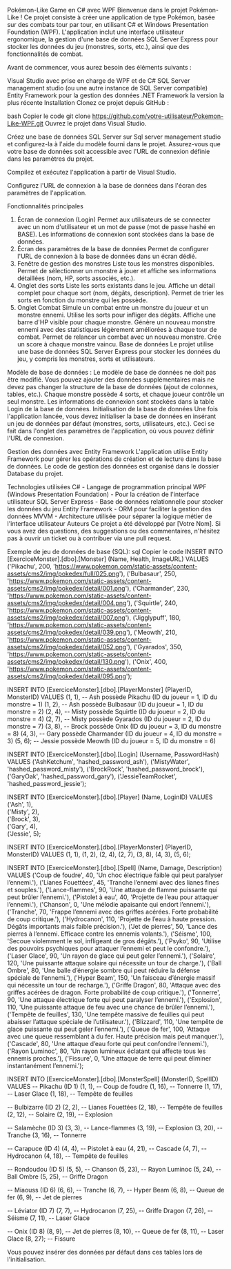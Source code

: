 Pokémon-Like Game en C# avec WPF
Bienvenue dans le projet Pokémon-Like ! Ce projet consiste à créer une application de type Pokémon, basée sur des combats tour par tour, en utilisant C# et Windows Presentation Foundation (WPF). L'application inclut une interface utilisateur ergonomique, la gestion d'une base de données SQL Server Express pour stocker les données du jeu (monstres, sorts, etc.), ainsi que des fonctionnalités de combat.

Avant de commencer, vous aurez besoin des éléments suivants :

Visual Studio avec prise en charge de WPF et de C#
SQL Server management studio (ou une autre instance de SQL Server compatible)
Entity Framework pour la gestion des données
.NET Framework la version la plus récente
Installation
Clonez ce projet depuis GitHub :

bash
Copier le code
git clone https://github.com/votre-utilisateur/Pokemon-Like-WPF.git
Ouvrez le projet dans Visual Studio.

Créez une base de données SQL Server sur Sql server management studio et configurez-la à l'aide du modèle fourni dans le projet. Assurez-vous que votre base de données soit accessible avec l'URL de connexion définie dans les paramètres du projet.

Compilez et exécutez l'application à partir de Visual Studio.

Configurez l'URL de connexion à la base de données dans l'écran des paramètres de l'application.

Fonctionnalités principales
1. Écran de connexion (Login) 
Permet aux utilisateurs de se connecter avec un nom d'utilisateur et un mot de passe (mot de passe hashé en BASE).
Les informations de connexion sont stockées dans la base de données.
2. Écran des paramètres de la base de données 
Permet de configurer l'URL de connexion à la base de données dans un écran dédié.
3. Fenêtre de gestion des monstres 
Liste tous les monstres disponibles.
Permet de sélectionner un monstre à jouer et affiche ses informations détaillées (nom, HP, sorts associés, etc.).
4. Onglet des sorts 
Liste les sorts existants dans le jeu.
Affiche un détail complet pour chaque sort (nom, dégâts, description).
Permet de trier les sorts en fonction du monstre qui les possède.
5. Onglet Combat 
Simule un combat entre un monstre du joueur et un monstre ennemi.
Utilise les sorts pour infliger des dégâts.
Affiche une barre d'HP visible pour chaque monstre.
Génère un nouveau monstre ennemi avec des statistiques légèrement améliorées à chaque tour de combat.
Permet de relancer un combat avec un nouveau monstre.
Crée un score à chaque monstre vaincu.
Base de données
Le projet utilise une base de données SQL Server Express pour stocker les données du jeu, y compris les monstres, sorts et utilisateurs.

Modèle de base de données :
Le modèle de base de données ne doit pas être modifié. Vous pouvez ajouter des données supplémentaires mais ne devez pas changer la structure de la base de données (ajout de colonnes, tables, etc.).
Chaque monstre possède 4 sorts, et chaque joueur contrôle un seul monstre.
Les informations de connexion sont stockées dans la table Login de la base de données.
Initialisation de la base de données
Une fois l'application lancée, vous devez initialiser la base de données en insérant un jeu de données par défaut (monstres, sorts, utilisateurs, etc.). Ceci se fait dans l'onglet des paramètres de l'application, où vous pouvez définir l'URL de connexion.

Gestion des données avec Entity Framework
L'application utilise Entity Framework pour gérer les opérations de création et de lecture dans la base de données. Le code de gestion des données est organisé dans le dossier Database du projet.

Technologies utilisées
C# - Langage de programmation principal
WPF (Windows Presentation Foundation) - Pour la création de l'interface utilisateur
SQL Server Express - Base de données relationnelle pour stocker les données du jeu
Entity Framework - ORM pour faciliter la gestion des données
MVVM - Architecture utilisée pour séparer la logique métier de l'interface utilisateur
Auteurs
Ce projet a été développé par [Votre Nom]. Si vous avez des questions, des suggestions ou des commentaires, n'hésitez pas à ouvrir un ticket ou à contribuer via une pull request.

Exemple de jeu de données de base (SQL):
sql
Copier le code
INSERT INTO [ExerciceMonster].[dbo].[Monster] (Name, Health, ImageURL)
VALUES 
('Pikachu', 200, 'https://www.pokemon.com/static-assets/content-assets/cms2/img/pokedex/full/025.png'),
('Bulbasaur', 250, 'https://www.pokemon.com/static-assets/content-assets/cms2/img/pokedex/detail/001.png'),
('Charmander', 230, 'https://www.pokemon.com/static-assets/content-assets/cms2/img/pokedex/detail/004.png'),
('Squirtle', 240, 'https://www.pokemon.com/static-assets/content-assets/cms2/img/pokedex/detail/007.png'),
('Jigglypuff', 180, 'https://www.pokemon.com/static-assets/content-assets/cms2/img/pokedex/detail/039.png'),
('Meowth', 210, 'https://www.pokemon.com/static-assets/content-assets/cms2/img/pokedex/detail/052.png'),
('Gyarados', 350, 'https://www.pokemon.com/static-assets/content-assets/cms2/img/pokedex/detail/130.png'),
('Onix', 400, 'https://www.pokemon.com/static-assets/content-assets/cms2/img/pokedex/detail/095.png');

INSERT INTO [ExerciceMonster].[dbo].[PlayerMonster] (PlayerID, MonsterID)
VALUES 
(1, 1), -- Ash possède Pikachu (ID du joueur = 1, ID du monstre = 1)
(1, 2), -- Ash possède Bulbasaur (ID du joueur = 1, ID du monstre = 2)
(2, 4), -- Misty possède Squirtle (ID du joueur = 2, ID du monstre = 4)
(2, 7), -- Misty possède Gyarados (ID du joueur = 2, ID du monstre = 7)
(3, 8), -- Brock possède Onix (ID du joueur = 3, ID du monstre = 8)
(4, 3), -- Gary possède Charmander (ID du joueur = 4, ID du monstre = 3)
(5, 6); -- Jessie possède Meowth (ID du joueur = 5, ID du monstre = 6)

INSERT INTO [ExerciceMonster].[dbo].[Login] (Username, PasswordHash)
VALUES 
('AshKetchum', 'hashed_password_ash'),
('MistyWater', 'hashed_password_misty'),
('BrockRock', 'hashed_password_brock'),
('GaryOak', 'hashed_password_gary'),
('JessieTeamRocket', 'hashed_password_jessie');

INSERT INTO [ExerciceMonster].[dbo].[Player] (Name, LoginID)
VALUES 
('Ash', 1),    
('Misty', 2),  
('Brock', 3),  
('Gary', 4),   
('Jessie', 5); 

INSERT INTO [ExerciceMonster].[dbo].[PlayerMonster] (PlayerID, MonsterID)
VALUES 
(1, 1), 
(1, 2), 
(2, 4), 
(2, 7), 
(3, 8), 
(4, 3), 
(5, 6); 

INSERT INTO [ExerciceMonster].[dbo].[Spell] (Name, Damage, Description)
VALUES
('Coup de foudre', 40, 'Un choc électrique faible qui peut paralyser l’ennemi.'),
('Lianes Fouettées', 45, 'Tranche l’ennemi avec des lianes fines et souples.'),
('Lance-flammes', 90, 'Une attaque de flamme puissante qui peut brûler l’ennemi.'),
('Pistolet à eau', 40, 'Projette de l’eau pour attaquer l’ennemi.'),
('Chanson', 0, 'Une mélodie apaisante qui endort l’ennemi.'),
('Tranche', 70, 'Frappe l’ennemi avec des griffes acérées. Forte probabilité de coup critique.'),
('Hydrocanon', 110, 'Projette de l’eau à haute pression. Dégâts importants mais faible précision.'),
('Jet de pierres', 50, 'Lance des pierres à l’ennemi. Efficace contre les ennemis volants.'),
('Séisme', 100, 'Secoue violemment le sol, infligeant de gros dégâts.'),
('Psyko', 90, 'Utilise des pouvoirs psychiques pour attaquer l’ennemi et peut le confondre.'),
('Laser Glace', 90, 'Un rayon de glace qui peut geler l’ennemi.'),
('Solaire', 120, 'Une puissante attaque solaire qui nécessite un tour de charge.'),
('Ball Ombre', 80, 'Une balle d’énergie sombre qui peut réduire la défense spéciale de l’ennemi.'),
('Hyper Beam', 150, 'Un faisceau d’énergie massif qui nécessite un tour de recharge.'),
('Griffe Dragon', 80, 'Attaque avec des griffes acérées de dragon. Forte probabilité de coup critique.'),
('Tonnerre', 90, 'Une attaque électrique forte qui peut paralyser l’ennemi.'),
('Explosion', 110, 'Une puissante attaque de feu avec une chance de brûler l’ennemi.'),
('Tempête de feuilles', 130, 'Une tempête massive de feuilles qui peut abaisser l’attaque spéciale de l’utilisateur.'),
('Blizzard', 110, 'Une tempête de glace puissante qui peut geler l’ennemi.'),
('Queue de fer', 100, 'Attaque avec une queue ressemblant à du fer. Haute précision mais peut manquer.'),
('Cascade', 80, 'Une attaque d’eau forte qui peut confondre l’ennemi.'),
('Rayon Luminoc', 80, 'Un rayon lumineux éclatant qui affecte tous les ennemis proches.'),
('Fissure', 0, 'Une attaque de terre qui peut éliminer instantanément l’ennemi.');



INSERT INTO [ExerciceMonster].[dbo].[MonsterSpell] (MonsterID, SpellID)
VALUES 
-- Pikachu (ID 1)
(1, 1),  -- Coup de foudre
(1, 16), -- Tonnerre
(1, 17), -- Laser Glace
(1, 18), -- Tempête de feuilles

-- Bulbizarre (ID 2)
(2, 2),  -- Lianes Fouettées
(2, 18), -- Tempête de feuilles
(2, 12), -- Solaire
(2, 19), -- Explosion

-- Salamèche (ID 3)
(3, 3),  -- Lance-flammes
(3, 19), -- Explosion
(3, 20), -- Tranche
(3, 16), -- Tonnerre

-- Carapuce (ID 4)
(4, 4),  -- Pistolet à eau
(4, 21), -- Cascade
(4, 7),  -- Hydrocanon
(4, 18), -- Tempête de feuilles

-- Rondoudou (ID 5)
(5, 5),  -- Chanson
(5, 23), -- Rayon Luminoc
(5, 24), -- Ball Ombre
(5, 25), -- Griffe Dragon

-- Miaouss (ID 6)
(6, 6),  -- Tranche
(6, 7),  -- Hyper Beam
(6, 8),  -- Queue de fer
(6, 9),  -- Jet de pierres

-- Léviator (ID 7)
(7, 7),  -- Hydrocanon
(7, 25), -- Griffe Dragon
(7, 26), -- Séisme
(7, 11), -- Laser Glace

-- Onix (ID 8)
(8, 9),  -- Jet de pierres
(8, 10), -- Queue de fer
(8, 11), -- Laser Glace
(8, 27); -- Fissure

Vous pouvez insérer des données par défaut dans ces tables lors de l'initialisation.
